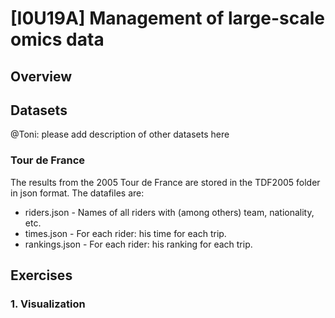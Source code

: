 # [I0U19A] Management of large-scale omics data #

## Overview ##


## Datasets ##
@Toni: please add description of other datasets here

### Tour de France ###

The results from the 2005 Tour de France are stored in the TDF2005 folder in json format. The datafiles are:

* riders.json - Names of all riders with (among others) team, nationality, etc.
* times.json - For each rider: his time for each trip.
* rankings.json - For each rider: his ranking for each trip.

## Exercises ##

### 1. Visualization ###

